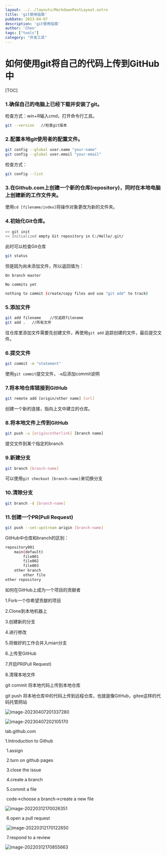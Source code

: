 ```yaml
---
layout: ../../layouts/MarkdownPostLayout.astro
title: 'git使用指南'
pubDate: 2023-04-07
description: 'git使用指南'
author: 'Chen'
tags: ["tools"]
category: "开发工具"
---
```

# 如何使用git将自己的代码上传到GitHub中

[TOC]

### 1.确保自己的电脑上已经下载并安装了git。

检查方式：win+R输入cmd，打开命令行工具。

```bash
git --version	//检查git版本
```

### 2.配置本地git使用者的配置文件。

```bash
git config --global user.name "your-name"
git config --global user.email "your-email"
```

检查方式：

```bash
git config --list
```

### 3.在Github.com上创建一个新的仓库(repository)，同时在本地电脑上创建新的工作文件夹。

使用``cd [filename/index]``将操作对象更改为新的文件夹。

### 4.初始化Git仓库。

```bash
>> git init
<< Initialized empty Git repository in C:/Hello/.git/
```

此时可以检查Git仓库

```bash
git status
```

但是因为尚未添加文件，所以返回值为：

```bash
On branch master

No commits yet

nothing to commit (create/copy files and use "git add" to track)
```

### 5.添加文件

```bash
git add filename	//仅追踪filename
git add .	//所有文件
```

往仓库里添加文件需要先创建文件，再使用``git add`` 追踪创建的文件，最后提交文件。

### 6.提交文件

```bash
git commit -m "statement"
```

使用``git commit``提交文件，`-m`后添加commit说明

### 7.将本地仓库链接到GitHub

```bash
git remote add [origin/other name] [url]
```

创建一个新的连接，指向上文中建立的仓库。

### 8.将本地文件上传到GitHub

```bash
git push -u [origin/otherlink] [branch name]
```

提交文件到某个指定的branch

### 9.新建分支

```bash
git branch [branch-name]
```

可以使用``git checkout [branch-name]``来切换分支

### 10.清除分支

```bash
git branch -d [branch-name]
```

### 11.创建一个PR(Pull Request)

```bash
git push --set-upstream arigin [branch-name]
```



GitHub中仓库和branch的区别：

```bash
repository001
	main(default)
		file001
		file002
		file003
	other branch
		other file
other repository
```



如何在GitHub上成为一个项目的贡献者

1.Fork一个你希望贡献的项目

2.Clone到本地机器上

3.创建新的分支

4.进行修改

5.将做好的工作合并入mian分支

6.上传至GitHub

7.开启PR(Pull Request)

8.清理本地文件



git commit 将本地代码上传到本地仓库

git push 将本地仓库中的代码上传到远程仓库，也就是像GitHub，gitee这样的代码托管网站

![image-20230407201337280](C:\Users\Chen\AppData\Roaming\Typora\typora-user-images\image-20230407201337280.png)



![image-20230407202105170](C:\Users\Chen\AppData\Roaming\Typora\typora-user-images\image-20230407202105170.png)

lab.github.com

1.Introduction to Github

​	1.assign

​	2.turn on github pages

​	3.close the issue

​	4.create a branch

​	5.commit a file

​		code->choose a branch->create a new file

![image-20220312170026351](C:\Users\Chen\AppData\Roaming\Typora\typora-user-images\image-20220312170026351.png)

​	6.open a pull request

​		![image-20220312170122650](C:\Users\Chen\AppData\Roaming\Typora\typora-user-images\image-20220312170122650.png)

​	7.respond to a review





![image-20220312170855663](C:\Users\Chen\AppData\Roaming\Typora\typora-user-images\image-20220312170855663.png)
